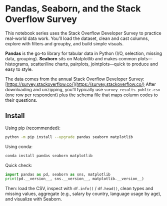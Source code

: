# Pandas, Seaborn, and the Stack Overflow Survey

This notebook series uses the Stack Overflow Developer Survey to practice real-world data work. You’ll load the dataset, clean and cast columns, explore with filters and groupby, and build simple visuals.

**Pandas** is the go-to library for tabular data in Python (I/O, selection, missing data, grouping). **Seaborn** sits on Matplotlib and makes common plots—histograms, scatter/line charts, pairplots, jointplots—quick to produce and easy to style.

The data comes from the annual Stack Overflow Developer Survey: [https://survey.stackoverflow.co/](https://survey.stackoverflow.co/)
After downloading and unzipping, you’ll typically use `survey_results_public.csv` (one row per respondent) plus the schema file that maps column codes to their questions.

## Install

Using pip (recommended):

```bash
python -m pip install --upgrade pandas seaborn matplotlib
```

Using conda:

```bash
conda install pandas seaborn matplotlib
```

Quick check:

```python
import pandas as pd, seaborn as sns, matplotlib
print(pd.__version__, sns.__version__, matplotlib.__version__)
```

Then: load the CSV, inspect with `df.info()` / `df.head()`, clean types and missing values, aggregate (e.g., salary by country, language usage by age), and visualize with Seaborn.

